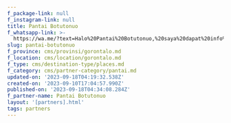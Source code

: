 ```yaml
---
f_package-link: null
f_instagram-link: null
title: Pantai Botutonuo
f_whatsapp-link: >-
  https://wa.me/?text=Halo%20Pantai%20Botutonuo,%20saya%20dapat%20info%20dari%20@loocale.id%20dan%20punya%20pertanyaan
slug: pantai-botutonuo
f_province: cms/provinsi/gorontalo.md
f_location: cms/location/gorontalo.md
f_type: cms/destination-type/places.md
f_category: cms/partner-category/pantai.md
updated-on: '2023-09-18T04:19:32.538Z'
created-on: '2023-09-10T17:04:57.990Z'
published-on: '2023-09-18T04:34:08.284Z'
f_partner-name: Pantai Botutonuo
layout: '[partners].html'
tags: partners
---
```



